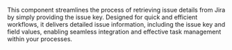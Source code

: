 This component streamlines the process of retrieving issue details from Jira by simply providing the issue key. Designed for quick and efficient workflows, it delivers detailed issue information, including the issue key and field values, enabling seamless integration and effective task management within your processes.
